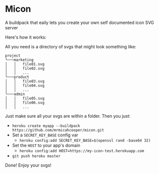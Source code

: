 # Micon
A buildpack that eaily lets you create your own self documented icon SVG server

Here's how it works:

All you need is a directory of svgs that might look something like:

```
project
└───marketing
│   │   file01.svg
│   │   file02.svg
│   │   ...
└───product
│   │   file03.svg
│   │   file04.svg
│   │   ...
└───admin
│   │   file05.svg
│   │   file06.svg
│   │   ...

```

Just make sure all your svgs are within a folder. Then you just:

+ `heroku create myapp --buildpack https://github.com/mrmicahcooper/micon.git`
+ Set a `SECRET_KEY_BASE` config var
  - `heroku config:add SECRET_KEY_BASE=$(openssl rand -base64 32)`
+ Set the `HOST` to your app's domain
  - `heroku config:add HOST=https://my-icon-test.herokuapp.com`
+ `git push heroku master`


Done! Enjoy your svgs!
